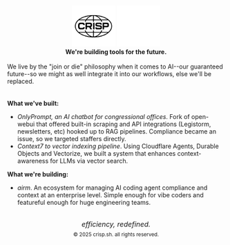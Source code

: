 <div align="center">
  <img src="https://raw.githubusercontent.com/crisp-sh/.github/refs/heads/main/static/logo-light.svg#gh-light-mode-only" alt="crisp logo light" width="100"/>
  <img src="https://raw.githubusercontent.com/crisp-sh/.github/refs/heads/main/static/logo-dark.svg#gh-dark-mode-only" alt="crisp logo dark" width="100"/>
</div>
<div align="center" style="">
  <strong>We're building tools for the future.</strong>
  <br />
  <br />
  <div align="left">
    We live by the "join or die" philosophy when it comes to AI--our guaranteed future--so we might as well integrate it into our workflows, else we'll be replaced.
  <br />
  <br />
  <br />
  <strong>What we've built:</strong>
  <ul>
    <li>
      <em>OnlyPrompt, an AI chatbot for congressional offices</em>. Fork of open-webui that offered built-in scraping and API integrations (Legistorm, newsletters, etc) hooked up to RAG pipelines. Compliance became an issue, so we targeted staffers directly.
    </li>
    <li>
      <em>Context7 to vector indexing pipeline</em>. Using Cloudflare Agents, Durable Objects and Vectorize, we built a system that enhances context-awareness for LLMs via vector search.
    </li>
    </ul>
    <strong>What we're building:</strong>
    <ul>
      <li>
        <em>airm</em>. An ecosystem for managing AI coding agent compliance and context at an enterprise level. Simple enough for vibe coders and featureful enough for huge engineering teams.
      </li>
    </ul>
  </div>
</div>
  
  <br />
  <br />
  
  <div align="center" style="font-size: 1rem; margin-top: -1rem;">
    <i>efficiency, redefined.</i>
  </div>
<div align="center">
  <sub>© 2025 crisp.sh. all rights reserved.</sub>
</div>
